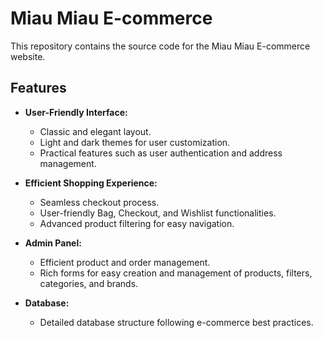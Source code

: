 # Miau Miau E-commerce

 This repository contains the source code for the Miau Miau E-commerce website.


## Features

- **User-Friendly Interface:**
  - Classic and elegant layout.
  - Light and dark themes for user customization.
  - Practical features such as user authentication and address management.

- **Efficient Shopping Experience:**
  - Seamless checkout process.
  - User-friendly Bag, Checkout, and Wishlist functionalities.
  - Advanced product filtering for easy navigation.

- **Admin Panel:**
  - Efficient product and order management.
  - Rich forms for easy creation and management of products, filters, categories, and brands.

- **Database:**
  - Detailed database structure following e-commerce best practices.